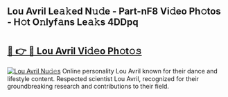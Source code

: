 ## Lou Avril Le𝚊𝚔ed N𝚞𝚍e - Part-nF8 Vi𝚍eo Ph𝚘tos - H𝚘t O𝚗lyf𝚊ns Le𝚊𝚔s 4DDpq

# <h2><a href="http://hf3bz7o.feru.top/?c=Lou+Avril">🔗 👉 🔴 Lou Avril Vi𝚍𝚎o Ph𝚘t𝚘𝚜</a></h2>

[![Lou Avril Nu𝚍𝚎s](https://i.imgur.com/0TWrTi3.gif)](http://hf3bz7o.feru.top/?c=Lou+Avril)
Online personality Lou Avril known for their dance and lifestyle content. Respected scientist Lou Avril, recognized for their groundbreaking research and contributions to their field. 
